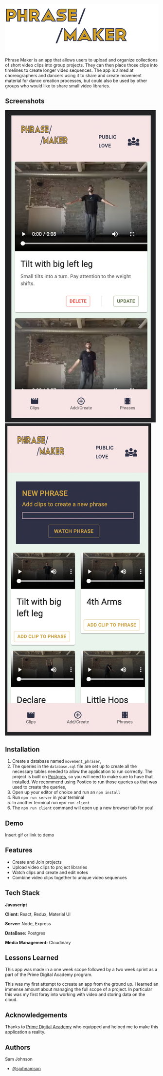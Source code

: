 ![Phrase Maker](./src/images/PMLogoNoSq.png)

Phrase Maker is an app that allows users to upload and organize collections of short video clips into group projects. They can then place those clips into timelines to create longer video sequences. The app is aimed at choreographers and dancers using it to share and create movement material for dance creation processes, but could also be used by other groups who would like to share small video libraries.

## Screenshots

![Screenshot1](/src/images/PM%20Screen1.png)
![Screenshot2](/src/images/PM%20Screen2.png)


## Installation

1. Create a database named `movement_phraser`,
2. The queries in the `database.sql` file are set up to create all the necessary tables needed to allow the application to run correctly. The project is built on [Postgres](https://www.postgresql.org/download/), so you will need to make sure to have that installed. We recommend using Postico to run those queries as that was used to create the queries, 
3. Open up your editor of choice and run an `npm install`
4. Run `npm run server` in your terminal
5. In another terminal run `npm run client` 
6. The `npm run client` command will open up a new browser tab for you!
    
## Demo

Insert gif or link to demo


## Features

- Create and Join projects
- Upload video clips to project libraries
- Watch clips and create and edit notes
- Combine video clips together to unique video sequences


## Tech Stack
**Javascript**

**Client:** React, Redux, Material UI

**Server:** Node, Express

**DataBase:** Postgres

**Media Management:** Cloudinary

## Lessons Learned

This app was made in a one week scope followed by a two week sprint as a part of the Prime Digital Academy program. 

This was my first attempt to ccreate an app from the ground up. I learned an immense amount about managing the full scope of a project. In particular this was my first foray into working with video and storing data on the cloud.

## Acknowledgements

Thanks to [Prime Digital Academy](www.primeacademy.io) who equipped and helped me to make this application a reality. 


## Authors
Sam Johnson 
- [@sjohnamson](https://www.github.com/sjohnamson)